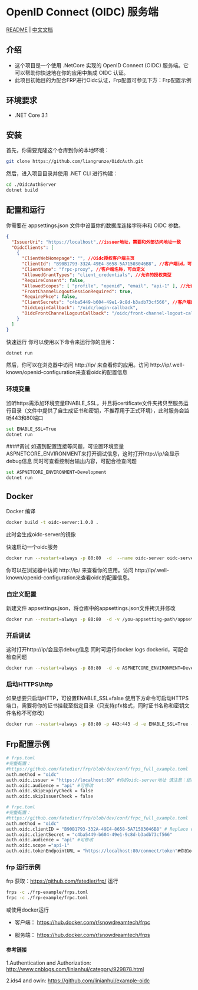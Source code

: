 #  OpenID Connect (OIDC) 服务端

[README](README.md) | [中文文档](READMEZH.md)

## 介绍

- 这个项目是一个使用 .NetCore 实现的 OpenID Connect (OIDC) 服务端。它可以帮助你快速地在你的应用中集成 OIDC 认证。
- 此项目初始目的为配合FRP进行Oidc认证，Frp配置可参见下方：Frp配置示例
## 环境要求

- .NET Core 3.1 

## 安装

首先，你需要克隆这个仓库到你的本地环境：

```bash
git clone https://github.com/liangrunze/OidcAuth.git
```
然后，进入项目目录并使用 .NET CLI 进行构建：
```bash
cd ./OidcAuthServer
dotnet build
```
## 配置和运行
你需要在 appsettings.json 文件中设置你的数据库连接字符串和 OIDC 参数。

```JSON
{
  "IssuerUri": "https://localhost",//issuer地址，需要和外部访问地址一致
  "OidcClients": [
    {
      "ClientWebHomepage": "", //Oidc授权客户端主页
      "ClientId": "B90B1793-332A-49E4-8658-5A71503046B8", //客户端id，可自定义
      "ClientName": "frpc-proxy", //客户端名称，可自定义
      "AllowedGrantTypes": "client_credentials", //允许的授权类型
      "RequireConsent": false,
      "AllowedScopes": [ "profile", "openid", "email", "api-1" ], //允许访问的域
      "FrontChannelLogoutSessionRequired": true,
      "RequirePkce": false,
      "ClientSecrets": "c4ba5449-b604-49e1-9c8d-b3adb73cf566", //客户端的Secrets，注册的客户端需要保持一致
      "OidcLoginCallback": "/oidc/login-callback",
      "OidcFrontChannelLogoutCallback": "/oidc/front-channel-logout-callback"
    }
  ]
}
```
快速运行
你可以使用以下命令来运行你的应用：
```bash
dotnet run
```
然后，你可以在浏览器中访问 http://ip/ 来查看你的应用。访问 http://ip/.well-known/openid-configuration来查看oidc的配置信息

### 环境变量
监听https需添加环境变量ENABLE_SSL，并且将certificate文件夹拷贝至服务运行目录（文件中提供了自生成证书和密钥，不推荐用于正式环境），此时服务会监听443和80端口
```bash
set ENABLE_SSL=True
dotnet run
```
####调试
如遇到配置连接等问题，可设置环境变量 ASPNETCORE_ENVIRONMENT来打开调试信息，这时打开http://ip/会显示debug信息
同时可查看控制台输出内容，可配合检查问题
```bash
set ASPNETCORE_ENVIRONMENT=Development
dotnet run
```
## Docker

Docker 编译
```bash
docker build -t oidc-server:1.0.0 .
```
此时会生成oidc-server的镜像

快速启动一个oidc服务
```bash
docker run --restart=always -p 80:80  -d  --name oidc-server oidc-server:1.0.0
```
你可以在浏览器中访问 http://ip/ 来查看你的应用。访问 http://ip/.well-known/openid-configuration来查看oidc的配置信息。

### 自定义配置
新建文件 appsettings.json，将仓库中的appsettings.json文件拷贝并修改
```bash
docker run --restart=always -p 80:80  -d -v /you-appsetting-path/appsettings.json:/app/appsettings.json  --name oidc-server oidc-server:1.0.0
```
### 开启调试
这时打开http://ip/会显示debug信息
同时可运行docker logs dockerid，可配合检查问题
```bash
docker run --restart=always -p 80:80  -d -e ASPNETCORE_ENVIRONMENT=Development --name oidc-server oidc-server:1.0.0
```


### 启动HTTPS\http
如果想要只启动HTTP，可设置ENABLE_SSL=false
使用下方命令可启动HTTPS端口，需要将你的证书挂载至指定目录（只支持pfx格式，同时证书名称和密钥文件名称不可修改）
```bash
docker run --restart=always -p 80:80 -p 443:443 -d -e ENABLE_SSL=True -v /you-cert-path/cert:/app/certificate --name oidc-server oidc-server:1.0.0
```

## Frp配置示例

```bash
# frps.toml
#完整配置：
#https://github.com/fatedier/frp/blob/dev/conf/frps_full_example.toml
auth.method = "oidc"
auth.oidc.issuer = "https://localhost:80" #你的oidc-server地址 请注意：结尾 "/" 需要和appsettings.json 中“IssuerUri”保持一致
auth.oidc.audience = "api" #可修改
auth.oidc.skipExpiryCheck = false
auth.oidc.skipIssuerCheck = false
```
```bash
# frpc.toml
#完整配置：
#https://github.com/fatedier/frp/blob/dev/conf/frpc_full_example.toml
auth.method = "oidc"
auth.oidc.clientID = "B90B1793-332A-49E4-8658-5A71503046B8" # Replace with OIDC client ID
auth.oidc.clientSecret = "c4ba5449-b604-49e1-9c8d-b3adb73cf566"
auth.oidc.audience = "api" #可修改
auth.oidc.scope ="api-1"
auth.oidc.tokenEndpointURL = "https://localhost:80/connect/token"#你的oidc-server地址，/connect/token是固定的
```
### frp 运行示例 
frp 获取：https://github.com/fatedier/frp/
运行
```bash
frps -c ./frp-example/frps.toml
frpc -c ./frp-example/frpc.toml
```
或使用docker运行

- 客户端：
https://hub.docker.com/r/snowdreamtech/frpc

- 服务端：
https://hub.docker.com/r/snowdreamtech/frps
#### 参考链接

1.Authentication and Authorization: http://www.cnblogs.com/linianhui/category/929878.html

2.ids4 and owin: https://github.com/linianhui/example-oidc
